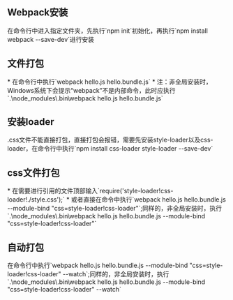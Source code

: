 <h2>Webpack安装</h2>
在命令行中进入指定文件夹，先执行`npm init`初始化，再执行`npm install webpack --save-dev`进行安装

<h2>文件打包</h2>
* 在命令行中执行`webpack hello.js hello.bundle.js`
* 注：非全局安装时，Windows系统下会提示“webpack”不是内部命令，此时应执行`.\node_modules\.bin\webpack hello.js hello.bundle.js`

<h2>安装loader</h2>
.css文件不能直接打包，直接打包会报错，需要先安装style-loader以及css-loader，在命令行中执行`npm install css-loader style-loader --save-dev`

<h2>css文件打包</h2>
* 在需要进行引用的文件顶部输入`require('style-loader!css-loader!./style.css');`
* 或者直接在命令中执行`webpack hello.js hello.bundle.js --module-bind "css=style-loader!css-loader"`;同样的，非全局安装时，执行`.\node_modules\.bin\webpack hello.js hello.bundle.js --module-bind "css=style-loader!css-loader"`

<h2>自动打包</h2>
在命令行中执行`webpack hello.js hello.bundle.js --module-bind "css=style-loader!css-loader" --watch`;同样的，非全局安装时，执行`.\node_modules\.bin\webpack hello.js hello.bundle.js --module-bind "css=style-loader!css-loader" --watch`

